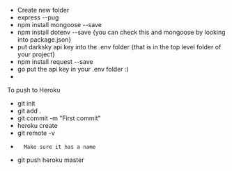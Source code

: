* Create new folder
* express --pug
* npm install mongoose --save
* npm install dotenv --save {you can check this and mongoose by looking into package.json}
* put darksky api key into the .env folder {that is in the top level folder of your project}
* npm install request --save
* go put the api key in your .env folder :) 
* 

To push to Heroku
* git init
* git add .
* git commit -m "First commit"
* heroku create
* git remote -v 
*       Make sure it has a name
* git push heroku master       